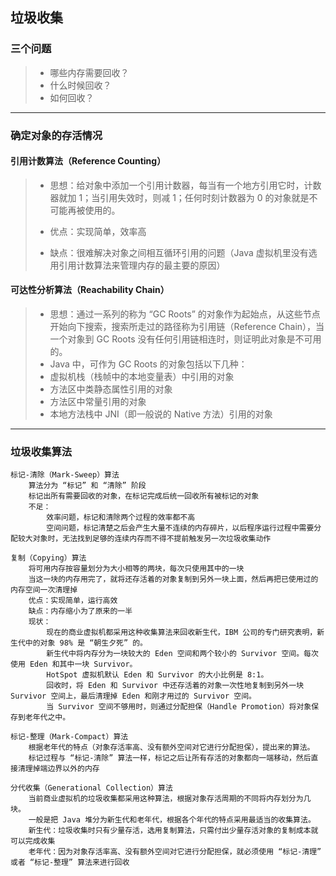 ## 垃圾收集
### 三个问题
> * 哪些内存需要回收？
> * 什么时候回收？
> * 如何回收？

--- 

### 确定对象的存活情况
#### 引用计数算法（Reference Counting）
> * 思想：给对象中添加一个引用计数器，每当有一个地方引用它时，计数器就加 1；当引用失效时，则减 1；任何时刻计数器为 0 的对象就是不可能再被使用的。
> 
> * 优点：实现简单，效率高 
> * 缺点：很难解决对象之间相互循环引用的问题（Java 虚拟机里没有选用引用计数算法来管理内存的最主要的原因）

#### 可达性分析算法（Reachability Chain）
> * 思想：通过一系列的称为 “GC Roots” 的对象作为起始点，从这些节点开始向下搜索，搜索所走过的路径称为引用链（Reference Chain），当一个对象到 GC Roots 没有任何引用链相连时，则证明此对象是不可用的。
> * Java 中，可作为 GC Roots 的对象包括以下几种：
>  * 虚拟机栈（栈帧中的本地变量表）中引用的对象
>  * 方法区中类静态属性引用的对象
>  * 方法区中常量引用的对象
>  * 本地方法栈中 JNI（即一般说的 Native 方法）引用的对象

---

### 垃圾收集算法
    标记-清除（Mark-Sweep）算法
        算法分为 “标记” 和 “清除” 阶段
        标记出所有需要回收的对象，在标记完成后统一回收所有被标记的对象
        不足：
            效率问题，标记和清除两个过程的效率都不高
            空间问题，标记清楚之后会产生大量不连续的内存碎片，以后程序运行过程中需要分配较大对象时，无法找到足够的连续内存而不得不提前触发另一次垃圾收集动作

    复制（Copying）算法
        将可用内存按容量划分为大小相等的两块，每次只使用其中的一块
        当这一块的内存用完了，就将还存活着的对象复制到另外一块上面，然后再把已使用过的内存空间一次清理掉
        优点：实现简单，运行高效
        缺点：内存缩小为了原来的一半
        现状：
            现在的商业虚拟机都采用这种收集算法来回收新生代，IBM 公司的专门研究表明，新生代中的对象 98% 是 “朝生夕死” 的。
            新生代中将内存分为一块较大的 Eden 空间和两个较小的 Survivor 空间。每次使用 Eden 和其中一块 Survivor。
            HotSpot 虚拟机默认 Eden 和 Survivor 的大小比例是 8:1。
            回收时，将 Eden 和 Survivor 中还存活着的对象一次性地复制到另外一块 Survivor 空间上，最后清理掉 Eden 和刚才用过的 Survivor 空间。
            当 Survivor 空间不够用时，则通过分配担保（Handle Promotion）将对象保存到老年代之中。

    标记-整理（Mark-Compact）算法
        根据老年代的特点（对象存活率高、没有额外空间对它进行分配担保），提出来的算法。
        标记过程与 “标记-清除” 算法一样，标记之后让所有存活的对象都向一端移动，然后直接清理掉端边界以外的内存

    分代收集（Generational Collection）算法
        当前商业虚拟机的垃圾收集都采用这种算法，根据对象存活周期的不同将内存划分为几块。
        一般是把 Java 堆分为新生代和老年代，根据各个年代的特点采用最适当的收集算法。
        新生代：垃圾收集时只有少量存活，选用复制算法，只需付出少量存活对象的复制成本就可以完成收集
        老年代：因为对象存活率高、没有额外空间对它进行分配担保，就必须使用 “标记-清理” 或者 “标记-整理” 算法来进行回收